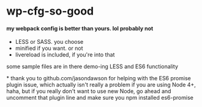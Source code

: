 # wp-cfg-so-good
#### my webpack config is better than yours. lol probably not

* LESS or SASS. you choose
* minified if you want. or not
* livereload is included, if you're into that

some sample files are in there demo-ing LESS and ES6 functionality

\* thank you to github.com/jasondawson for helping with the ES6 promise plugin issue, which actually isn't really a problem if you are using Node 4+, haha, but if you really don't want to use new Node, go ahead and uncomment that plugin line and make sure you npm installed es6-promise
